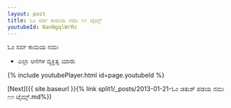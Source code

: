 ```yaml
---
layout: post
title: ಓಂ ಸರ್ವ ಕಾಮಯ ನಮಃ ೧೧ ಟೈಮ್ಸ್
youtubeId: NanNgqlWrRs
---
```

 
 
 ಓಂ ಸರ್ವ ಕಾಮಯ ನಮಃ  
 
 -  ಎಲ್ಲಾ ಆಸೆಗಳ ವ್ಯಕ್ತಿತ್ವ ಯಾರು 
 
  
 
  
 
 
 
 
 
 


{% include youtubePlayer.html id=page.youtubeId %}
 
[Next]({{ site.baseurl }}{% link  split1/_posts/2013-01-21-ಓಂ ಚತುಶ್ ಪಡಯ ನಮಃ ೧೧ ಟೈಮ್ಸ್.md%})
 
